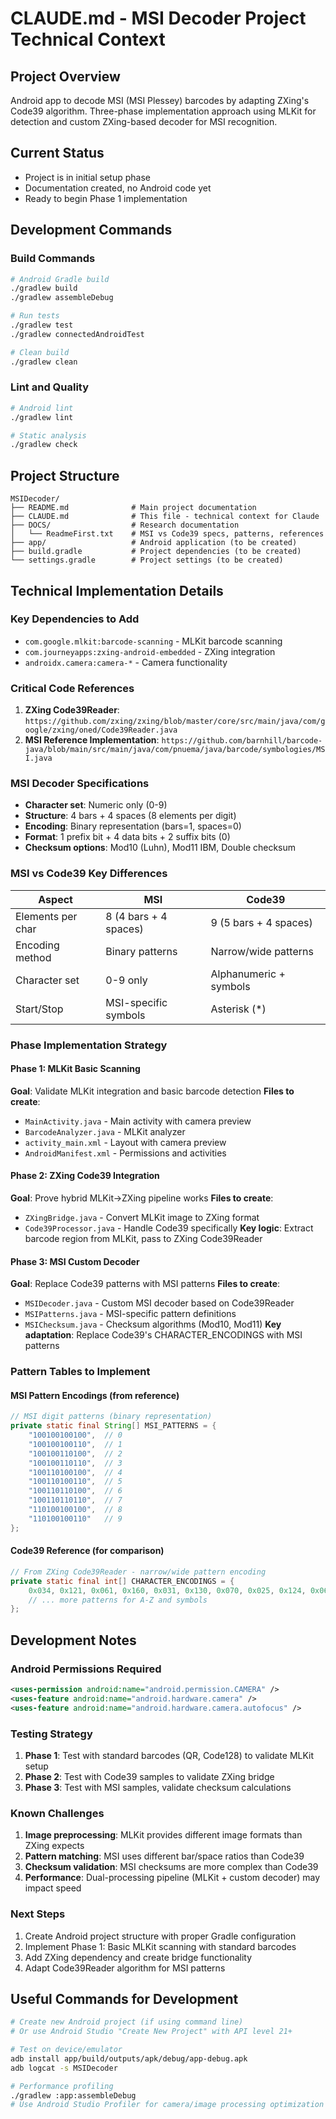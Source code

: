 # CLAUDE.md - MSI Decoder Project Technical Context

## Project Overview
Android app to decode MSI (MSI Plessey) barcodes by adapting ZXing's Code39 algorithm. Three-phase implementation approach using MLKit for detection and custom ZXing-based decoder for MSI recognition.

## Current Status
- Project is in initial setup phase
- Documentation created, no Android code yet
- Ready to begin Phase 1 implementation

## Development Commands
### Build Commands
```bash
# Android Gradle build
./gradlew build
./gradlew assembleDebug

# Run tests
./gradlew test
./gradlew connectedAndroidTest

# Clean build
./gradlew clean
```

### Lint and Quality
```bash
# Android lint
./gradlew lint

# Static analysis
./gradlew check
```

## Project Structure
```
MSIDecoder/
├── README.md              # Main project documentation
├── CLAUDE.md              # This file - technical context for Claude
├── DOCS/                  # Research documentation
│   └── ReadmeFirst.txt    # MSI vs Code39 specs, patterns, references
├── app/                   # Android application (to be created)
├── build.gradle           # Project dependencies (to be created)
└── settings.gradle        # Project settings (to be created)
```

## Technical Implementation Details

### Key Dependencies to Add
- `com.google.mlkit:barcode-scanning` - MLKit barcode scanning
- `com.journeyapps:zxing-android-embedded` - ZXing integration
- `androidx.camera:camera-*` - Camera functionality

### Critical Code References
1. **ZXing Code39Reader**: `https://github.com/zxing/zxing/blob/master/core/src/main/java/com/google/zxing/oned/Code39Reader.java`
2. **MSI Reference Implementation**: `https://github.com/barnhill/barcode-java/blob/main/src/main/java/com/pnuema/java/barcode/symbologies/MSI.java`

### MSI Decoder Specifications
- **Character set**: Numeric only (0-9)
- **Structure**: 4 bars + 4 spaces (8 elements per digit)
- **Encoding**: Binary representation (bars=1, spaces=0)
- **Format**: 1 prefix bit + 4 data bits + 2 suffix bits (0)
- **Checksum options**: Mod10 (Luhn), Mod11 IBM, Double checksum

### MSI vs Code39 Key Differences
| Aspect | MSI | Code39 |
|--------|-----|--------|
| Elements per char | 8 (4 bars + 4 spaces) | 9 (5 bars + 4 spaces) |
| Encoding method | Binary patterns | Narrow/wide patterns |
| Character set | 0-9 only | Alphanumeric + symbols |
| Start/Stop | MSI-specific symbols | Asterisk (*) |

### Phase Implementation Strategy

#### Phase 1: MLKit Basic Scanning
**Goal**: Validate MLKit integration and basic barcode detection
**Files to create**:
- `MainActivity.java` - Main activity with camera preview
- `BarcodeAnalyzer.java` - MLKit analyzer
- `activity_main.xml` - Layout with camera preview
- `AndroidManifest.xml` - Permissions and activities

#### Phase 2: ZXing Code39 Integration
**Goal**: Prove hybrid MLKit→ZXing pipeline works
**Files to create**:
- `ZXingBridge.java` - Convert MLKit image to ZXing format
- `Code39Processor.java` - Handle Code39 specifically
**Key logic**: Extract barcode region from MLKit, pass to ZXing Code39Reader

#### Phase 3: MSI Custom Decoder
**Goal**: Replace Code39 patterns with MSI patterns
**Files to create**:
- `MSIDecoder.java` - Custom MSI decoder based on Code39Reader
- `MSIPatterns.java` - MSI-specific pattern definitions
- `MSIChecksum.java` - Checksum algorithms (Mod10, Mod11)
**Key adaptation**: Replace Code39's CHARACTER_ENCODINGS with MSI patterns

### Pattern Tables to Implement

#### MSI Pattern Encodings (from reference)
```java
// MSI digit patterns (binary representation)
private static final String[] MSI_PATTERNS = {
    "100100100100",  // 0
    "100100100110",  // 1
    "100100110100",  // 2
    "100100110110",  // 3
    "100110100100",  // 4
    "100110100110",  // 5
    "100110110100",  // 6
    "100110110110",  // 7
    "110100100100",  // 8
    "110100100110"   // 9
};
```

#### Code39 Reference (for comparison)
```java
// From ZXing Code39Reader - narrow/wide pattern encoding
private static final int[] CHARACTER_ENCODINGS = {
    0x034, 0x121, 0x061, 0x160, 0x031, 0x130, 0x070, 0x025, 0x124, 0x064, // 0-9
    // ... more patterns for A-Z and symbols
};
```

## Development Notes

### Android Permissions Required
```xml
<uses-permission android:name="android.permission.CAMERA" />
<uses-feature android:name="android.hardware.camera" />
<uses-feature android:name="android.hardware.camera.autofocus" />
```

### Testing Strategy
1. **Phase 1**: Test with standard barcodes (QR, Code128) to validate MLKit setup
2. **Phase 2**: Test with Code39 samples to validate ZXing bridge
3. **Phase 3**: Test with MSI samples, validate checksum calculations

### Known Challenges
1. **Image preprocessing**: MLKit provides different image formats than ZXing expects
2. **Pattern matching**: MSI uses different bar/space ratios than Code39
3. **Checksum validation**: MSI checksums are more complex than Code39
4. **Performance**: Dual-processing pipeline (MLKit + custom decoder) may impact speed

### Next Steps
1. Create Android project structure with proper Gradle configuration
2. Implement Phase 1: Basic MLKit scanning with standard barcodes
3. Add ZXing dependency and create bridge functionality
4. Adapt Code39Reader algorithm for MSI patterns

## Useful Commands for Development
```bash
# Create new Android project (if using command line)
# Or use Android Studio "Create New Project" with API level 21+

# Test on device/emulator
adb install app/build/outputs/apk/debug/app-debug.apk
adb logcat -s MSIDecoder

# Performance profiling
./gradlew :app:assembleDebug
# Use Android Studio Profiler for camera/image processing optimization
```